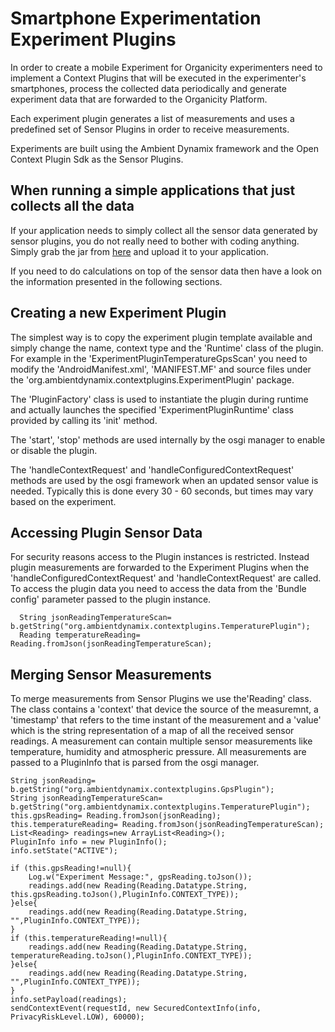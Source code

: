 # Smartphone Experimentation Experiment Plugins

In order to create a mobile Experiment for Organicity experimenters need to implement a Context Plugins that will be executed in the experimenter's smartphones, process the collected data periodically and generate experiment data that are forwarded to the Organicity Platform.

Each experiment plugin generates a list of measurements and uses a predefined set of Sensor Plugins in order to receive measurements.

Experiments are built using the Ambient Dynamix framework and the Open Context Plugin Sdk as the Sensor Plugins.

## When running a simple applications that just collects all the data

If your application needs to simply collect all the sensor data generated by sensor plugins, you do not really need to bother with coding anything.
Simply grab the jar from [here](ExperimentPluginAggregator/org.ambientdynamix.contextplugins.ExperimentPlugin_0.9.54.jar) and upload it to your application.

If you need to do calculations on top of the sensor data then have a look on the information presented in the following sections.

## Creating a new Experiment Plugin

The simplest way is to copy the experiment plugin template available and simply change the name, context type and the 'Runtime' class of the plugin. 
For example in the 'ExperimentPluginTemperatureGpsScan' you need to modify the 'AndroidManifest.xml', 'MANIFEST.MF' and source files under the 'org.ambientdynamix.contextplugins.ExperimentPlugin' package.

The 'PluginFactory' class is used to instantiate the plugin during runtime and actually launches the specified 'ExperimentPluginRuntime' class provided by calling its 'init' method.

The 'start', 'stop' methods are used internally by the osgi manager to enable or disable the plugin.

The 'handleContextRequest' and 'handleConfiguredContextRequest' methods are used by the osgi framework when an updated sensor value is needed. Typically this is done every 30 - 60 seconds, but times may vary based on the experiment. 

## Accessing Plugin Sensor Data

For security reasons access to the Plugin instances is restricted. Instead plugin measurements are forwarded to the Experiment Plugins when the 'handleConfiguredContextRequest' and 'handleContextRequest' are called. To access the plugin data you need to access the data from the 'Bundle config' parameter passed to the plugin instance.

      String jsonReadingTemperatureScan= b.getString("org.ambientdynamix.contextplugins.TemperaturePlugin");
      Reading temperatureReading= Reading.fromJson(jsonReadingTemperatureScan);


## Merging Sensor Measurements

To merge measurements from Sensor Plugins we use the'Reading' class. The class contains a 'context' that device the source of the measuremnt, a 'timestamp' that refers to the time instant of the measurement and a 'value' which is the string representation of a map of all the received sensor readings. A measurement can contain multiple sensor measurements like temperature, humidity and atmospheric pressure. All measurements are passed to a PluginInfo that is parsed from the osgi manager.

    String jsonReading= b.getString("org.ambientdynamix.contextplugins.GpsPlugin");
    String jsonReadingTemperatureScan= b.getString("org.ambientdynamix.contextplugins.TemperaturePlugin");
    this.gpsReading= Reading.fromJson(jsonReading);
    this.temperatureReading= Reading.fromJson(jsonReadingTemperatureScan);
    List<Reading> readings=new ArrayList<Reading>();
    PluginInfo info = new PluginInfo();
    info.setState("ACTIVE");
    
    if (this.gpsReading!=null){
        Log.w("Experiment Message:", gpsReading.toJson());						
        readings.add(new Reading(Reading.Datatype.String, this.gpsReading.toJson(),PluginInfo.CONTEXT_TYPE));
    }else{
        readings.add(new Reading(Reading.Datatype.String, "",PluginInfo.CONTEXT_TYPE));						
    }
    if (this.temperatureReading!=null){
      	readings.add(new Reading(Reading.Datatype.String, temperatureReading.toJson(),PluginInfo.CONTEXT_TYPE));
  	}else{
        readings.add(new Reading(Reading.Datatype.String, "",PluginInfo.CONTEXT_TYPE));						
    }
    info.setPayload(readings);
    sendContextEvent(requestId, new SecuredContextInfo(info,	PrivacyRiskLevel.LOW), 60000);
